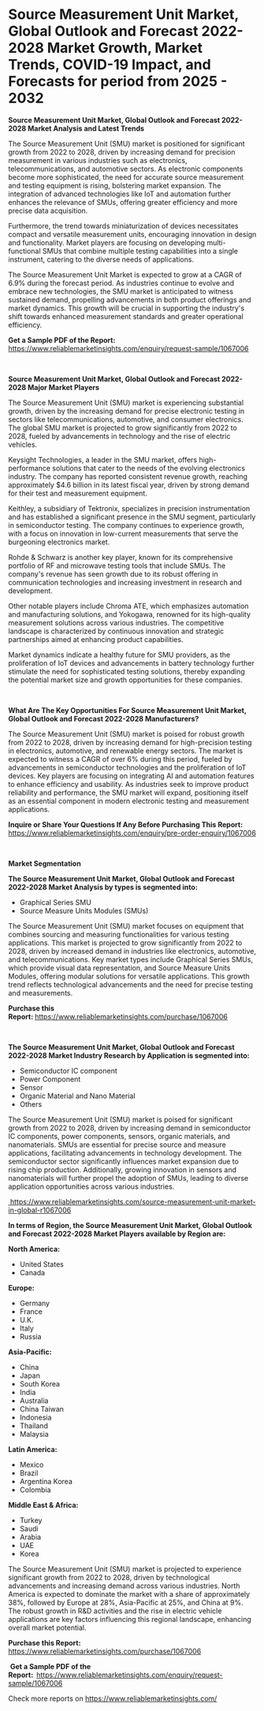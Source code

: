 <p><h1>Source Measurement Unit Market, Global Outlook and Forecast 2022-2028 Market Growth, Market Trends, COVID-19 Impact, and Forecasts for period from 2025 - 2032</h1></p><p><strong>Source Measurement Unit Market, Global Outlook and Forecast 2022-2028 Market Analysis and Latest Trends</strong></p>
<p><p>The Source Measurement Unit (SMU) market is positioned for significant growth from 2022 to 2028, driven by increasing demand for precision measurement in various industries such as electronics, telecommunications, and automotive sectors. As electronic components become more sophisticated, the need for accurate source measurement and testing equipment is rising, bolstering market expansion. The integration of advanced technologies like IoT and automation further enhances the relevance of SMUs, offering greater efficiency and more precise data acquisition.</p><p>Furthermore, the trend towards miniaturization of devices necessitates compact and versatile measurement units, encouraging innovation in design and functionality. Market players are focusing on developing multi-functional SMUs that combine multiple testing capabilities into a single instrument, catering to the diverse needs of applications.</p><p>The Source Measurement Unit Market is expected to grow at a CAGR of 6.9% during the forecast period. As industries continue to evolve and embrace new technologies, the SMU market is anticipated to witness sustained demand, propelling advancements in both product offerings and market dynamics. This growth will be crucial in supporting the industry's shift towards enhanced measurement standards and greater operational efficiency.</p></p>
<p><strong>Get a Sample PDF of the Report:&nbsp;</strong> <a href="https://www.reliablemarketinsights.com/enquiry/request-sample/1067006?utm_campaign=2669&utm_medium=2&utm_source=Github&utm_content=ia&utm_term=21032025&utm_id=source-measurement-unit-market-global-outlook-and-forecast-2022-2028">https://www.reliablemarketinsights.com/enquiry/request-sample/1067006</a></p>
<p>&nbsp;</p>
<p><strong>Source Measurement Unit Market, Global Outlook and Forecast 2022-2028 Major Market Players</strong></p>
<p><p>The Source Measurement Unit (SMU) market is experiencing substantial growth, driven by the increasing demand for precise electronic testing in sectors like telecommunications, automotive, and consumer electronics. The global SMU market is projected to grow significantly from 2022 to 2028, fueled by advancements in technology and the rise of electric vehicles.</p><p>Keysight Technologies, a leader in the SMU market, offers high-performance solutions that cater to the needs of the evolving electronics industry. The company has reported consistent revenue growth, reaching approximately $4.6 billion in its latest fiscal year, driven by strong demand for their test and measurement equipment.</p><p>Keithley, a subsidiary of Tektronix, specializes in precision instrumentation and has established a significant presence in the SMU segment, particularly in semiconductor testing. The company continues to experience growth, with a focus on innovation in low-current measurements that serve the burgeoning electronics market.</p><p>Rohde & Schwarz is another key player, known for its comprehensive portfolio of RF and microwave testing tools that include SMUs. The company's revenue has seen growth due to its robust offering in communication technologies and increasing investment in research and development.</p><p>Other notable players include Chroma ATE, which emphasizes automation and manufacturing solutions, and Yokogawa, renowned for its high-quality measurement solutions across various industries. The competitive landscape is characterized by continuous innovation and strategic partnerships aimed at enhancing product capabilities.</p><p>Market dynamics indicate a healthy future for SMU providers, as the proliferation of IoT devices and advancements in battery technology further stimulate the need for sophisticated testing solutions, thereby expanding the potential market size and growth opportunities for these companies.</p></p>
<p>&nbsp;</p>
<p><strong>What Are The Key Opportunities For Source Measurement Unit Market, Global Outlook and Forecast 2022-2028 Manufacturers?</strong></p>
<p><p>The Source Measurement Unit (SMU) market is poised for robust growth from 2022 to 2028, driven by increasing demand for high-precision testing in electronics, automotive, and renewable energy sectors. The market is expected to witness a CAGR of over 6% during this period, fueled by advancements in semiconductor technologies and the proliferation of IoT devices. Key players are focusing on integrating AI and automation features to enhance efficiency and usability. As industries seek to improve product reliability and performance, the SMU market will expand, positioning itself as an essential component in modern electronic testing and measurement applications.</p></p>
<p><strong>Inquire or Share Your Questions If Any Before Purchasing This Report:</strong> <a href="https://www.reliablemarketinsights.com/enquiry/pre-order-enquiry/1067006?utm_campaign=2669&utm_medium=2&utm_source=Github&utm_content=ia&utm_term=21032025&utm_id=source-measurement-unit-market-global-outlook-and-forecast-2022-2028">https://www.reliablemarketinsights.com/enquiry/pre-order-enquiry/1067006</a></p>
<p>&nbsp;</p>
<p><strong>Market Segmentation</strong></p>
<p><strong>The Source Measurement Unit Market, Global Outlook and Forecast 2022-2028 Market Analysis by types is segmented into:</strong></p>
<p><ul><li>Graphical Series SMU</li><li>Source Measure Units Modules (SMUs)</li></ul></p>
<p><p>The Source Measurement Unit (SMU) market focuses on equipment that combines sourcing and measuring functionalities for various testing applications. This market is projected to grow significantly from 2022 to 2028, driven by increased demand in industries like electronics, automotive, and telecommunications. Key market types include Graphical Series SMUs, which provide visual data representation, and Source Measure Units Modules, offering modular solutions for versatile applications. This growth trend reflects technological advancements and the need for precise testing and measurements.</p></p>
<p><strong>Purchase this Report:&nbsp;</strong><a href="https://www.reliablemarketinsights.com/purchase/1067006?utm_campaign=2669&utm_medium=2&utm_source=Github&utm_content=ia&utm_term=21032025&utm_id=source-measurement-unit-market-global-outlook-and-forecast-2022-2028">https://www.reliablemarketinsights.com/purchase/1067006</a></p>
<p>&nbsp;</p>
<p><strong>The Source Measurement Unit Market, Global Outlook and Forecast 2022-2028 Market Industry Research by Application is segmented into:</strong></p>
<p><ul><li>Semiconductor IC component</li><li>Power Component</li><li>Sensor</li><li>Organic Material and Nano Material</li><li>Others</li></ul></p>
<p><p>The Source Measurement Unit (SMU) market is poised for significant growth from 2022 to 2028, driven by increasing demand in semiconductor IC components, power components, sensors, organic materials, and nanomaterials. SMUs are essential for precise source and measure applications, facilitating advancements in technology development. The semiconductor sector significantly influences market expansion due to rising chip production. Additionally, growing innovation in sensors and nanomaterials will further propel the adoption of SMUs, leading to diverse application opportunities across various industries.</p></p>
<p><a href="https://www.reliablemarketinsights.com/source-measurement-unit-market-in-global-r1067006?utm_campaign=2669&utm_medium=2&utm_source=Github&utm_content=ia&utm_term=21032025&utm_id=source-measurement-unit-market-global-outlook-and-forecast-2022-2028">&nbsp;https://www.reliablemarketinsights.com/source-measurement-unit-market-in-global-r1067006</a></p>
<p><strong>In terms of Region, the Source Measurement Unit Market, Global Outlook and Forecast 2022-2028 Market Players available by Region are:</strong></p>
<p>
    <p> <strong> North America: </strong>
        <ul>
            <li>United States</li>
            <li>Canada</li>
        </ul>
        </p> 
    <p> <strong> Europe: </strong>
        <ul>
            <li>Germany</li>
            <li>France</li>
            <li>U.K.</li>
            <li>Italy</li>
            <li>Russia</li>
        </ul>
        </p> 
    <p> <strong> Asia-Pacific: </strong>
        <ul>
            <li>China</li>
            <li>Japan</li>
            <li>South Korea</li>
            <li>India</li>
            <li>Australia</li>
            <li>China Taiwan</li>
            <li>Indonesia</li>
            <li>Thailand</li>
            <li>Malaysia</li>
        </ul>
        </p> 
    <p> <strong> Latin America: </strong>
        <ul>
            <li>Mexico</li>
            <li>Brazil</li>
            <li>Argentina Korea</li>
            <li>Colombia</li>
        </ul>
        </p> 
    <p> <strong> Middle East & Africa: </strong>
        <ul>
            <li>Turkey</li>
            <li>Saudi</li>
            <li>Arabia</li>
            <li>UAE</li>
            <li>Korea</li>
        </ul>
    </p>
    </p>
<p><p>The Source Measurement Unit (SMU) market is projected to experience significant growth from 2022 to 2028, driven by technological advancements and increasing demand across various industries. North America is expected to dominate the market with a share of approximately 38%, followed by Europe at 28%, Asia-Pacific at 25%, and China at 9%. The robust growth in R&D activities and the rise in electric vehicle applications are key factors influencing this regional landscape, enhancing overall market potential.</p></p>
<p><strong>Purchase this Report: </strong><a href="https://www.reliablemarketinsights.com/purchase/1067006?utm_campaign=2669&utm_medium=2&utm_source=Github&utm_content=ia&utm_term=21032025&utm_id=source-measurement-unit-market-global-outlook-and-forecast-2022-2028">https://www.reliablemarketinsights.com/purchase/1067006</a></p>
<p>&nbsp;<strong>Get a Sample PDF of the Report:&nbsp;&nbsp;</strong><a href="https://www.reliablemarketinsights.com/enquiry/request-sample/1067006?utm_campaign=2669&utm_medium=2&utm_source=Github&utm_content=ia&utm_term=21032025&utm_id=source-measurement-unit-market-global-outlook-and-forecast-2022-2028">https://www.reliablemarketinsights.com/enquiry/request-sample/1067006</a></p>
<p><strong></strong></p>
<p>Check more reports on <a href="https://www.reliablemarketinsights.com/?utm_campaign=2669&utm_medium=2&utm_source=Github&utm_content=ia&utm_term=21032025&utm_id=source-measurement-unit-market-global-outlook-and-forecast-2022-2028">https://www.reliablemarketinsights.com/</a></p>